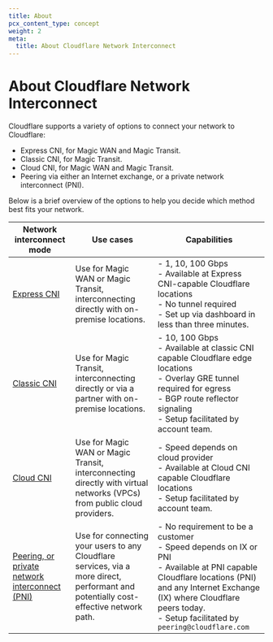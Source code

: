 ```yaml
---
title: About
pcx_content_type: concept
weight: 2
meta:
  title: About Cloudflare Network Interconnect
---
```


# About Cloudflare Network Interconnect

Cloudflare supports a variety of options to connect your network to Cloudflare:

- Express CNI, for Magic WAN and Magic Transit.
- Classic CNI, for Magic Transit.
- Cloud CNI, for Magic WAN and Magic Transit.
- Peering via either an Internet exchange, or a private network interconnect (PNI).

Below is a brief overview of the options to help you decide which method best fits your network.

| Network interconnect mode | Use cases | Capabilities |
--- | --- | ---
| [Express CNI](/network-interconnect/express-cni/) | Use for Magic WAN or Magic Transit, interconnecting directly with on-premise locations. |  - 1, 10, 100 Gbps <br>  - Available at Express CNI-capable Cloudflare locations <br>  - No tunnel required <br>  - Set up via dashboard in less than three minutes. |
| [Classic CNI](/network-interconnect/classic-cni/) | Use for Magic Transit, interconnecting directly or via a partner with on-premise locations. |  - 10, 100 Gbps <br>  - Available at classic CNI capable Cloudflare edge locations <br>  - Overlay GRE tunnel required for egress <br>  - BGP route reflector signaling <br>  - Setup facilitated by account team. |
| [Cloud CNI](/network-interconnect/cloud-cni/) | Use for Magic WAN or Magic Transit, interconnecting directly with virtual networks (VPCs) from public cloud providers. |  - Speed depends on cloud provider <br>  - Available at Cloud CNI capable Cloudflare locations <br>  - Setup facilitated by account team. |
| [Peering, or private network interconnect (PNI)](/network-interconnect/pni-and-peering/) | Use for connecting your users to any Cloudflare services, via a more direct, performant and potentially cost-effective network path. | - No requirement to be a customer <br> - Speed depends on IX or PNI <br> - Available at PNI capable Cloudflare locations (PNI) and any Internet Exchange (IX) where Cloudflare peers today. <br>  - Setup facilitated by `peering@cloudflare.com` |